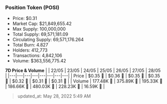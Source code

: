 
  ### Position Token (POSI)
  - Price: $0.31
  - Market Cap: $21,849,655.42
  - Max Supply: 100,000,000
  - Total Supply: 69,571,181.09
  - Circulating Supply: 69,571,176.264
  - Total Burn: 4.827
  - Holders: 412,773
  - Transactions: 4,842,106
  - Volume: $363,556,775.42

  **7D Price & Volume**
  | | 22&#x2F;05 | 23&#x2F;05 | 24&#x2F;05 | 25&#x2F;05 | 26&#x2F;05 | 27&#x2F;05 | 28&#x2F;05 |
  |---|---|---|---|---|---|---|---|
  | Price | $0.35 🚀 | $0.36 🚀 | $0.35 🔻 | $0.35 🔻 | $0.32 🔻 | $0.31 🔻 | $0.31 🔻 |
  | Volume | 177.48K 🔻 | 375.89K 🚀 | 195.33K 🔻 | 186.66K 🔻 | 480.03K 🚀 | 228.23K 🔻 | 16.59K 🔻 |

  > updated_at: May 28, 2022 5:49 AM
